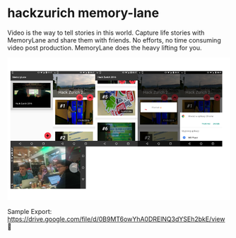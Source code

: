 # hackzurich memory-lane

Video is the way to tell stories in this world.
Capture life stories with MemoryLane and share them with friends.
No efforts, no time consuming video post production. MemoryLane does the heavy lifting for you.


![memorylane](https://raw.githubusercontent.com/abertschi/memory-lane/master/memorylane.png)

Sample Export: https://drive.google.com/file/d/0B9MT6owYhA0DRElNQ3dYSEh2bkE/view 🎥
